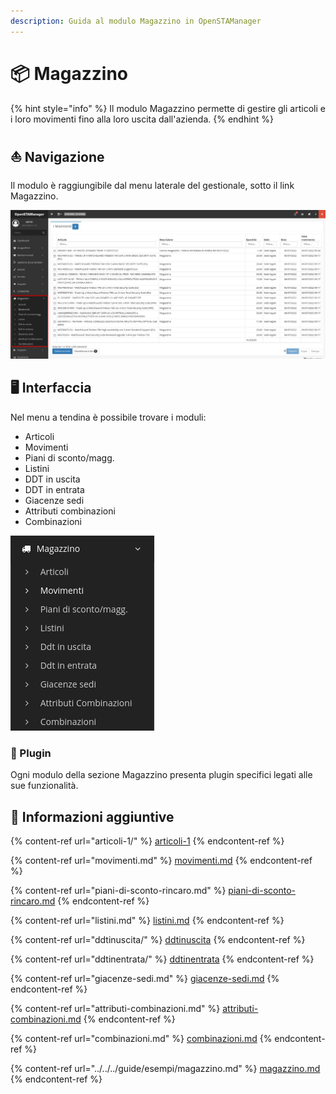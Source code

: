 ```yaml
---
description: Guida al modulo Magazzino in OpenSTAManager
---
```


# 📦 Magazzino

{% hint style="info" %}
Il modulo Magazzino permette di gestire gli articoli e i loro movimenti fino alla loro uscita dall'azienda.
{% endhint %}

## ⛵ Navigazione

Il modulo è raggiungibile dal menu laterale del gestionale, sotto il link Magazzino.

![](<../../../.gitbook/assets/image (526).png>)

## 🖥️ Interfaccia

Nel menu a tendina è possibile trovare i moduli:

* Articoli
* Movimenti
* Piani di sconto/magg.
* Listini
* DDT in uscita
* DDT in entrata
* Giacenze sedi
* Attributi combinazioni
* Combinazioni

&#x20;                                                                 <img src="../../../.gitbook/assets/image (662).png" alt="" data-size="original">

### 🔧 Plugin <a href="#plugin" id="plugin"></a>

Ogni modulo della sezione Magazzino presenta plugin specifici legati alle sue funzionalità.

## 🔽 Informazioni aggiuntive

{% content-ref url="articoli-1/" %}
[articoli-1](articoli-1/)
{% endcontent-ref %}

{% content-ref url="movimenti.md" %}
[movimenti.md](movimenti.md)
{% endcontent-ref %}

{% content-ref url="piani-di-sconto-rincaro.md" %}
[piani-di-sconto-rincaro.md](piani-di-sconto-rincaro.md)
{% endcontent-ref %}

{% content-ref url="listini.md" %}
[listini.md](listini.md)
{% endcontent-ref %}

{% content-ref url="ddtinuscita/" %}
[ddtinuscita](ddtinuscita/)
{% endcontent-ref %}

{% content-ref url="ddtinentrata/" %}
[ddtinentrata](ddtinentrata/)
{% endcontent-ref %}

{% content-ref url="giacenze-sedi.md" %}
[giacenze-sedi.md](giacenze-sedi.md)
{% endcontent-ref %}

{% content-ref url="attributi-combinazioni.md" %}
[attributi-combinazioni.md](attributi-combinazioni.md)
{% endcontent-ref %}

{% content-ref url="combinazioni.md" %}
[combinazioni.md](combinazioni.md)
{% endcontent-ref %}

{% content-ref url="../../../guide/esempi/magazzino.md" %}
[magazzino.md](../../../guide/esempi/magazzino.md)
{% endcontent-ref %}
